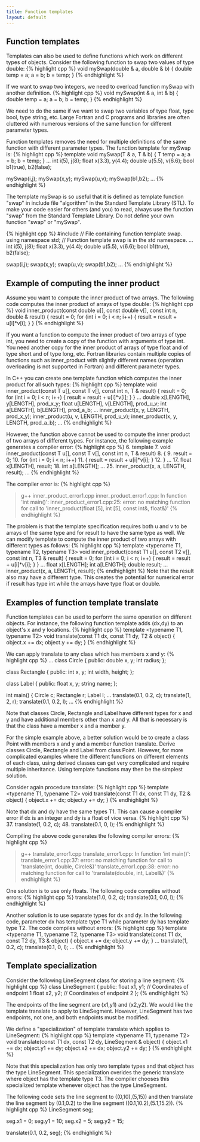 ```yaml
---
title: Function templates
layout: default
---
```


## Function templates

Templates can also be used to define functions
which work on different types of objects.
Consider the following function to swap two values of type double:
{% highlight cpp %}
void mySwap(double & a, double & b)
{
  double temp = a;
  a = b;
  b = temp;
}
{% endhighlight %}

If we want to swap two integers, we need to overload function
mySwap with another definition.
{% highlight cpp %}
void mySwap(int & a, int & b)
{
  double temp = a;
  a = b;
  b = temp;
}
{% endhighlight %}


We need to do the same if we want to swap two variables of type float,
type bool, type string, etc.
Large Fortran and C programs and libraries are often cluttered
with numerous versions of the same function for different parameter types.

Function templates removes the need for multiple definitions
of the same function with different parameter types.
The function template for mySwap is:
{% highlight cpp %}
template <typename T>
void mySwap(T & a, T & b)
{
  T temp = a;
  a = b;
  b = temp;
}
...
  int i(5), j(8);
  float x(3.3), y(4.4);
  double u(5.5), v(6.6);
  bool b1(true), b2(false);

  mySwap(i,j);
  mySwap(x,y);
  mySwap(u,v);
  mySwap(b1,b2);
...
{% endhighlight %}

The template mySwap is so useful that it is defined
as template function "swap" in include file "algorithm"
in the Standard Template Library (STL).
To make your code easier for others (and you) to read,
always use the function "swap" from the Standard Template Library.
Do not define your own function "swap" or "mySwap".

{% highlight cpp %}
#include <algorithm>    // File containing function template swap.
using namespace std;    // Function template swap is in the std namespace.
...
  int i(5), j(8);
  float x(3.3), y(4.4);
  double u(5.5), v(6.6);
  bool b1(true), b2(false);

  swap(i,j);
  swap(x,y);
  swap(u,v);
  swap(b1,b2);
...
{% endhighlight %}

## Example of computing the inner product

Assume you want to compute the inner product of two arrays.
The following code computes the inner product of arrays of type double:
{% highlight cpp %}
void inner_product(const double u[], const double v[], 
                   const int n, double & result)
{
  result = 0;
  for (int i = 0; i < n; i++)
    { result = result + u[i]*v[i]; }
}
{% endhighlight %}

If you want a function to compute the inner product of two arrays
of type int, you need to create a copy of the function
with arguments of type int.
You need another copy for the inner product of arrays of type float
and of type short and of type long, etc.
Fortran libraries contain multiple copies of functions such as inner_product
with slightly different names 
(operation overloading is not supported in Fortran)
and different parameter types.

In C++ you can create one template function which computes
the inner product for all such types:
{% highlight cpp %}
template <typename T>
void inner_product(const T u[], const T v[], const int n, T & result)
{
  result = 0;
  for (int i = 0; i < n; i++)
    { result = result + u[i]*v[i]; }
}
...
  double x[LENGTH], y[LENGTH], prod_x_y;
  float u[LENGTH], v[LENGTH], prod_u_v;
  int a[LENGTH], b[LENGTH], prod_a_b;
...
  inner_product(x, y, LENGTH, prod_x_y);
  inner_product(u, v, LENGTH, prod_u_v);
  inner_product(x, y, LENGTH, prod_a_b);
...
{% endhighlight %}

However, the function above cannot be used to compute
the inner product of two arrays of different types.
For instance, the following example generates a compiler error:
{% highlight cpp %}
 6. template <typename T>
 7. void inner_product(const T u[], const T v[], const int n, T & result)
 8. {
 9.   result = 0;
10.  for (int i = 0; i < n; i++)
11.    { result = result + u[i]*v[i]; }
12. }
...
17.   float x[LENGTH], result;
18.   int a[LENGTH];
...
25.   inner_product(x, a, LENGTH, result);
...
{% endhighlight %}

The compiler error is:
{% highlight cpp %}
> g++ inner_product_error1.cpp
inner_product_error1.cpp: In function 'int main()':
inner_product_error1.cpp:25: error: no matching function for call to 
        'inner_product(float [5], int [5], const int&, float&)'
{% endhighlight %}

The problem is that the template specification requires both u and v
to be arrays of the same type and for result to have the same type as well.
We can modify template to compute the inner product of two arrays with
different types as follows:
{% highlight cpp %}
template <typename T1, typename T2, typename T3>
void inner_product(const T1 u[], const T2 v[], const int n, T3 & result)
{
  result = 0;
  for (int i = 0; i < n; i++) {
    result = result + u[i]*v[i]; 
  }
}
...
   float x[LENGTH];
   int a[LENGTH];
   double result;
...
   inner_product(x, a, LENGTH, result);
{% endhighlight %}
Note that the result also may have a different type.
This creates the potential for numerical error if result has type int
while the arrays have type float or double.

## Examples of function template translate

Function templates can be used to perform the same operation
on different objects.
For instance, the following function template
adds (dx,dy) to an object's x and y locations.
{% highlight cpp %}
template <typename T1, typename T2>
void translate(const T1 dx, const T1 dy,
               T2 & object)
{
  object.x += dx;
  object.y += dy;
}
{% endhighlight %}

We can apply translate to any class which has members x and y:
{% highlight cpp %}
...
class Circle
{
public:
  double x, y;
  int radius;
};

class Rectangle 
{
public:
  int x, y;
  int width, height;
};

class Label
{
public:
  float x, y;
  string name;
};


int main()
{
  Circle c;
  Rectangle r;
  Label l;
...
  translate(0.1, 0.2, c);
  translate(1, 2, r);
  translate(0.1, 0.2, l);
...
{% endhighlight %}

Note that classes Circle, Rectangle and Label have different types for x and y
and have additional members other than x and y.
All that is necessary is that the class have a member x and a member y.

For the simple example above,
a better solution would be to create a class Point with members x and y
and a member function translate.
Derive classes Circle, Rectangle and Label from class Point.
However, for more complicated examples where the different functions
on different elements of each class,
using derived classes can get very complicated 
and require multiple inheritance.
Using template functions may then be the simplest solution.

Consider again procedure translate:
{% highlight cpp %}
template <typename T1, typename T2>
void translate(const T1 dx, const T1 dy,
               T2 & object)
{
  object.x += dx;
  object.y += dy;
}
{% endhighlight %}

Note that dx and dy have the same types T1.
This can cause a compiler error if dx is an integer and dy is a float
of vice versa.
{% highlight cpp %}
37.  translate(1, 0.2, c);
48.  translate(0.1, 0, l);
{% endhighlight %}

Compiling the above code generates the following compiler errors:
{% highlight cpp %}
>  g++ translate_error1.cpp
translate_error1.cpp: In function 'int main()':
translate_error1.cpp:37: error: no matching function 
    for call to 'translate(int, double, Circle&)'
translate_error1.cpp:38: error: no matching function 
    for call to 'translate(double, int, Label&)'
{% endhighlight %}

One solution is to use only floats.
The following code compiles without errors:
{% highlight cpp %}
translate(1.0, 0.2, c);
translate(0.1, 0.0, l);
{% endhighlight %}

Another solution is to use separate types for dx and dy.
In the following code, parameter dx has template type T1
while parameter dy has template type T2.
The code compiles without errors:
{% highlight cpp %}
template <typename T1, typename T2, typename T3>
void translate(const T1 dx, const T2 dy,
               T3 & object)
{
  object.x += dx;
  object.y += dy;
}
...
  translate(1, 0.2, c);
  translate(0.1, 0, l);
...
{% endhighlight %}


## Template specialization

Consider the following LineSegment class for storing a line segment:
{% highlight cpp %}
class LineSegment
{
public:
  float x1, y1;  // Coordinates of endpoint 1
  float x2, y2;  // Coordinates of endpoint 2
};
{% endhighlight %}

The endpoints of the line segment are (x1,y1) and (x2,y2).
We would like the template translate to apply to LineSegment.
However, LineSegment has two endpoints, not one,
and both endpoints must be modified.

We define a "specialization" of template translate 
which applies to LineSegment:
{% highlight cpp %}
template <typename T1, typename T2>
void translate(const T1 dx, const T2 dy,
               LineSegment & object)
{
  object.x1 += dx;
  object.y1 += dy;
  object.x2 += dx;
  object.y2 += dy;
}
{% endhighlight %}

Note that this specialization has only two template types
and that object has the type LineSegment.
This specialization overides the generic translate
where object has the template type T3.
The compiler chooses this specialized template whenever object
has the type LineSegment.

The following code sets the line segment to ((0,10),(5,15))
and then translate the line segment by (0.1,0.2) to the line segment
((0.1,10.2),(5.1,15.2)).
{% highlight cpp %}
  LineSegment seg;

  seg.x1 = 0;
  seg.y1 = 10;
  seg.x2 = 5;
  seg.y2 = 15;

  translate(0.1, 0.2, seg);
{% endhighlight %}
